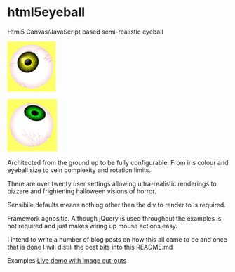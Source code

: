 html5eyeball
============

Html5 Canvas/JavaScript based semi-realistic eyeball

![Eyeball rendered with yellow iris](/screenshots/eyeball_yellow.jpg?raw=true "Eyeball example, yellow iris")

![Eyeball rendered with green iris](/screenshots/eyeball_green.jpg?raw=true "Eyeball example, green iris")

Architected from the ground up to be fully configurable. From iris colour and eyeball size to vein complexity and rotation limits.

There are over twenty user settings allowing ultra-realistic renderings to bizzare and frightening halloween visions of horror.

Sensibile defaults means nothing other than the div to render to is required.

Framework agnositic. Although jQuery is used throughout the examples is not required and just makes wiring up mouse actions easy.

I intend to write a number of blog posts on how this all came to be and once that is done I will distill the best bits into this README.md

Examples
[Live demo with image cut-outs](http://robgithub.github.io/html5eyeball/examples/cutout.html)
